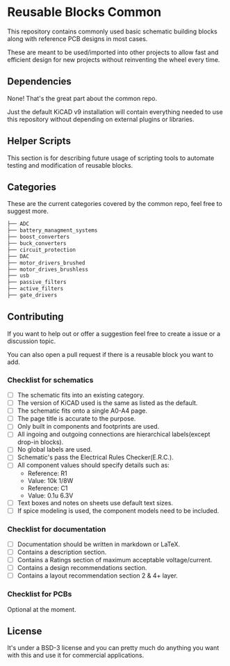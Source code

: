# Reusable Blocks Common

This repository contains commonly used basic schematic building blocks along 
with reference PCB designs in most cases.

These are meant to be used/imported into other projects to allow fast and 
efficient design for new projects without reinventing the wheel every time.


## Dependencies

None! That's the great part about the common repo.

Just the default KiCAD v9 installation will contain everything needed to use
this repository without depending on external plugins or libraries.

## Helper Scripts

This section is for describing future usage of scripting tools to automate
testing and modification of reusable blocks.

## Categories 

These are the current categories covered by the common repo, feel free to 
suggest more.

```sh
├── ADC
├── battery_managment_systems
├── boost_converters
├── buck_converters
├── circuit_protection
├── DAC
├── motor_drivers_brushed
├── motor_drives_brushless
├── usb
├── passive_filters 
├── active_filters
├── gate_drivers 

```



## Contributing

If you want to help out or offer a suggestion feel free to create a issue or
a discussion topic.

You can also open a pull request if there is a reusable block you want to add.

### Checklist for schematics

- [ ] The schematic fits into an existing category.
- [ ] The version of KiCAD used is the same as listed as the default.
- [ ] The schematic fits onto a single A0-A4 page.
- [ ] The page title is accurate to the purpose.
- [ ] Only built in components and footprints are used.
- [ ] All ingoing and outgoing connections are hierarchical labels(except drop-in blocks).
- [ ] No global labels are used.
- [ ] Schematic's pass the Electrical Rules Checker(E.R.C.).
- [ ] All component values should specify details such as:
    - Reference: R1
    - Value: 10k 1/8W
    - Reference: C1
    - Value: 0.1u 6.3V
- [ ] Text boxes and notes on sheets use default text sizes.
- [ ] If spice modeling is used, the component models need to be included.

### Checklist for documentation

- [ ] Documentation should be written in markdown or LaTeX.
- [ ] Contains a description section.
- [ ] Contains a Ratings section of maximum acceptable voltage/current.
- [ ] Contains a design recommendations section.
- [ ] Contains a layout recommendation section 2 & 4+ layer.

### Checklist for PCBs

Optional at the moment.


## License

It's under a BSD-3 license and you can pretty much do anything you want with
this and use it for commercial applications.

